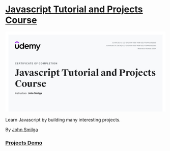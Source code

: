 # <a href="https://www.udemy.com/share/101xFE3@q7bgkDMKTiddyN5WQC0n3PmQoUGVa6PJinFjtxnCdfAttP3J85qr0bzgYqablA5z/">Javascript Tutorial and Projects Course</a>

![Certificate of completion](/Media/JScert.jpg)

Learn Javascript by building many interesting projects.

By <a href="https://github.com/john-smilga">John Smilga</a>

### <a href="https://mshuber1981.github.io/JavaScript/index.html">Projects Demo</a>
